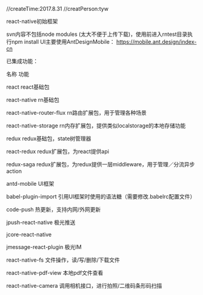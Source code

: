 //createTime:2017.8.31
//creatPerson:tyw


react-native初始框架

svn内容不包括node modules (太大不便于上传下载)，使用前进入rntest目录执行npm install
UI主要使用AntDesignMobile： https://mobile.ant.design/index-cn

已集成功能：

名称                         功能

react                       react基础包

react-native                rn基础包

react-native-router-flux    rn路由扩展包，用于管理各种场景

react-native-storage        rn内存扩展包，提供类似localstorage的本地存储功能




redux                       redux基础包，state树管理器

react-redux                 redux扩展包，为react提供api

redux-saga                  redux扩展包，为redux提供一层middleware，用于管理／分流异步action



antd-mobile                 UI框架

babel-plugin-import         引用UI框架时使用的语法糖（需要修改.babelrc配置文件）



code-push                   热更新，支持内网/外网更新



jpush-react-native          极光推送

jcore-react-native 

jmessage-react-plugin       极光IM



react-native-fs             文件操作，读/写/删除/下载文件

react-native-pdf-view       本地pdf文件查看

react-native-camera         调用相机接口，进行拍照/二维码条形码扫描












